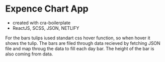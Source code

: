 # Expence Chart App

* created with cra-boilerplate
* ReactJS, SCSS, JSON, NETLIFY

For the bars tulips iused standart css hover function, so when hover it shows the tulip.
The bars are filed through data recieved by fetching JSON file and map throug the data to fill each day bar. The height of the bar is also coming from data.